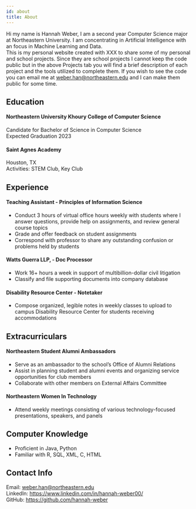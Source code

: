 ```yaml
---
id: about
title: About
---
```


Hi my name is Hannah Weber, I am a second year Computer Science major at Northeastern University. I am concentrating in Artificial Intelligence with an focus in Machine Learning and Data.  
This is my personal website created with XXX to share some of my personal and school projects. 
Since they are school projects I cannot keep the code public but in the above Projects tab you will find a brief description of each project and the tools utilized to complete them. If you wish to see the code you can email me at weber.han@northeastern.edu and I can make them public for some time.

## Education
#### Northeastern University Khoury College of Computer Science
Candidate for Bachelor of Science in Computer Science \
Expected Graduation 2023

#### Saint Agnes Academy
Houston, TX \
Activities: STEM Club, Key Club

## Experience
#### Teaching Assistant - Principles of Information Science
- Conduct 3 hours of virtual office hours weekly with students where I answer questions, provide help on assignments, and review general course topics
- Grade and offer feedback on student assignments
- Correspond with professor to share any outstanding confusion or problems held by students     
#### Watts Guerra LLP, - Doc Processor
- Work 16+ hours a week in support of multibillion-dollar civil litigation
- Classify and file supporting documents into company database 
#### Disability Resource Center - Notetaker
- Compose organized, legible notes in weekly classes to upload to campus Disability Resource Center for students receiving accommodations

## Extracurriculars 
#### Northeastern Student Alumni Ambassadors    
- Serve as an ambassador to the school’s Office of Alumni Relations       
- Assist in planning student and alumni events and organizing service opportunities for club members
- Collaborate with other members on External Affairs Committee
#### Northeastern Women In Technology     
- Attend weekly meetings consisting of various technology-focused presentations, speakers, and panels

## Computer Knowledge
- Proficient in Java, Python
- Familiar with R, SQL, XML, C, HTML

## Contact Info
Email: weber.han@northeastern.edu \
LinkedIn: https://www.linkedin.com/in/hannah-weber00/ \
GitHub: https://github.com/hannah-weber

